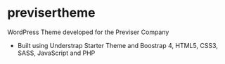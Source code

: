 # previsertheme
WordPress Theme developed for the Previser Company

- Built using Understrap Starter Theme and Boostrap 4, HTML5, CSS3, SASS, JavaScript and PHP

